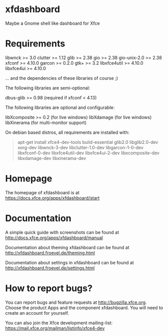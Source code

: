 xfdashboard
===========

Maybe a Gnome shell like dashboard for Xfce


Requirements
============

libwnck >= 3.0
clutter >= 1.12
glib >= 2.38
gio >= 2.38
gio-unix-2.0 >= 2.38
xfconf >= 4.10.0
garcon >= 0.2.0
gtk+ >= 3.2
libxfce4util >= 4.10.0
libxfce4ui >= 4.10.0

... and the dependencies of these libraries of course ;)


The following libraries are semi-optional:

dbus-glib >= 0.98 (required if xfconf < 4.13)


The following libraries are optional and configurable:

libXcomposite >= 0.2 (for live windows)
libXdamage (for live windows)
libXinerama (for multi-monitor support)


On debian based distros, all requirements are installed with:

> apt-get install xfce4-dev-tools build-essential glib2.0 libglib2.0-dev xorg-dev libwnck-3-dev libclutter-1.0-dev libgarcon-1-0-dev libxfconf-0-dev libxfce4util-dev libxfce4ui-2-dev libxcomposite-dev libxdamage-dev libxinerama-dev


Homepage
========

The homepage of xfdashboard is at https://docs.xfce.org/apps/xfdashboard/start


Documentation
=============

A simple quick guide with screenshots can be found at http://docs.xfce.org/apps/xfdashboard/manual

Documentation about theming xfdashboard can be found at http://xfdashboard.froevel.de/theming.html

Documentation about settings in xfdashboard can be found at http://xfdashboard.froevel.de/settings.html

How to report bugs?
===================

You can report bugs and feature requests at http://bugzilla.xfce.org.
Choose the product Apps and the component xfdashboard.
You will need to create an account for yourself.

You can also join the Xfce development mailing-list:
https://mail.xfce.org/mailman/listinfo/xfce4-dev
